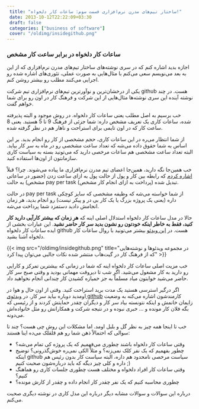 ```yaml
---
 title: "ساختار تیم‌های مدرن نرم‌افزاری قسمت سوم: ساعات کار دلخواه!" 
 date: 2013-10-12T22:22:09+03:30
 draft: false 
 categories: ["business of software"]
 cover: "/oldimg/insidegithub.png"
---
```




### ساعات کار دلخواه در برابر ساعت کار مشخص



اجازه بدید اشاره کنم که در سری نوشته‌های ساختار تیم‌های مدرن نرم‌افزاری که از این به بعد می‌نویسم سعی می‌کنم با مثال‌هایی به صورت عملی، تئوری‌های اشاره شده رو اجرایی می‌کنند مطلب رو بیشتر روشن کنم.



یکی از درخشان‌ترین و نوآورترین تیم‌های نرم‌افزاری تیم شرکت github‌ هست. در چند نوشته آینده این سری نوشته‌ها مثال‌هایی از این شرکت و فرهنگ کار در اون رو برای شما خواهم گفت.



خب برسیم به اصل مطلب یعنی ساعات کار دلخواه. در روش موجود و البته پذیرفته شده، ساعات کاری یک تعریف مشخص داره: شما جزئی از فرهنگ 9 تا 5 هستید. یعنی 8 ساعت کار که در اون تایمی برای استراحت و ناهار هم در نظر گرفته شده.



از شما انتظار می‌ره در این ساعات کاری، حجم مشخصی از کار رو انجام بدید. بر این اساس به شما حقوق داده می‌شه که تعداد ساعت مشخصی رو در ماه به سر کار بیاید. البته تعداد ساعت مشخصی هم ساعات مرخصی دارید که می‌تونید بسته به سیاست کاری سازمانتون از اون‌ها استفاده کنید.



خب همین‌جا نگه دارید، همین‌جا اعضای تیم مدرن نرم‌افزاری ما پیاده می‌شوند. چرا؟ قبلاً [اشاره کردم](/post/8-ساختار-تیم-های-مدرن-نرم-افزار-قسمت-اول--رابطه-کار-و-پول/) که رابطه بین کار و پول از حالت پول به ازای ساعت زدن (حضور در ساعاتی مشخص) به حالت pay per task (پرداخت به ازای انجام کار مشخص) تبدیل شده.



در حالت pay per task از شما خواسته می‌شه که وظیفه مشخصی که سایز کوچکی داره (یعنی یک پروژه بزرگ یا یک کار بی در و پیکر نیست) رو انجام بدید، هر زمان انجامش دادید دستمزد شما پرداخت می‌شه.



حالا در مدل ساعات کار دلخواه استدلال اصلی اینه که **هر زمان که بیشتر کارآیی دارید کار کنید، فقط به خاطر اینکه خودتون رو نشون بدید سر کار حاضر نشید**. این عبارات بخشی از ایده ساعات کار دلخواه github‌ هست. در [این ویدئو](http://www.youtube.com/watch?v=-RhhP7kv57g) بیشتر می‌تونید با روال ساعات کار دلخواه آشنا بشید.



{{< img src="/oldimg/insidegithub.png" title="در مجموعه ویدئوها و نوشته‌هایی که از فرهنگ کار در گیت‌هاب منتشر شده نکات جالبی می‌توان پیدا کرد" >}}



خب مزیت اصلی ساعات کار دلخواه اینه که شما در زمانی که بیشترین تمرکز و کارایی رو دارید به کار مشغول می‌شید. اگر شب تا دیروقت مهمانی بودید و وقتی صبح سر کار حاضر می‌شید خوابتون میاد مسلماً به جز خمیازه کشیدن‌ کار چندانی انجام نخواهید داد.



اگر درگیر استرسی هستید یک مدت برید استراحت کنید. وقتی از اون حال و هوا در اومدید دوباره بیاید سر کار. در [ویدئوی github](http://www.youtube.com/watch?v=-RhhP7kv57g) کارمندشون اشاره می‌کنه به وضعیت زایمان خانمش و اینکه نتونسته بیاد سر کار و دیگران چقدر حمایتش کردند و از رئیسی که بگه فلان کار مونده و ... خبری نبوده و در نتیجه شرکت و همکارانش رو مثل خانواده‌اش می‌دونه.



خب تا اینجا همه چیز به نظر گل و بلبل اومد. اما مشکلات این روش چی هست؟ چند تا سوالی که احتمالاً ذهن شما رو هم قلقلک می‌ده اینا هستند:


- وقتی ساعات کار دلخواه باشند چطوری می‌فهمیم که یک پروژه کی تمام می‌شه؟
- چطور بفهمیم که یک نفر کلک نمی‌زنه؟ و مثلاً الکی نمی‌ره خوش‌گذرونی؟ توضیح اینکه github سیاست مرخصی نامحدود هم داره‌، البته سیاست کار بدون رئیس هم داره و کلی چیز دیگه که باید درباره‌شون صحبت کنیم ;)
- وقتی ساعات کار افراد دلخواه و مختلف هست چطوری جلسات کاری رو هماهنگ کنیم؟
- چطوری محاسبه کنیم که یک نفر چقدر کار انجام داده و چقدر از کارش مونده؟



درباره این سوالات و سوالات مشابه دیگر درباره این مدل کاری در نوشته دیگری صحبت می‌کنم.

